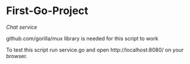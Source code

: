 # First-Go-Project
*Chat service*


github.com/gorilla/mux library is needed for this script to work

To test this script run service.go and open http://localhost:8080/ on your browser.
